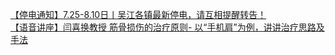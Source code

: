   
[【停电通知】7.25-8.10日丨吴江各镇最新停电，请互相提醒转告！](http://www.dianyue.me/archives/903/ycrmnarfy1p4eumu/)  
[【语音讲座】闫喜换教授 筋骨损伤的治疗原则- 以“手机肩”为例，讲讲治疗思路及手法](http://www.dianyue.me/archives/811/4p6v7hpc568p1yxn/)
